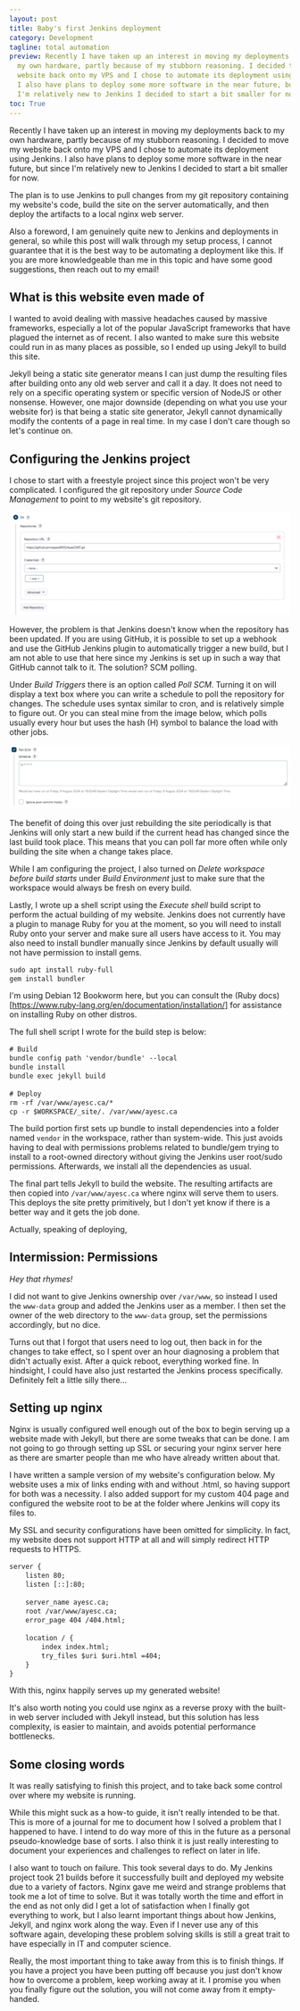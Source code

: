 ```yaml
---
layout: post
title: Baby's first Jenkins deployment
category: Development
tagline: total automation
preview: Recently I have taken up an interest in moving my deployments back to
  my own hardware, partly because of my stubborn reasoning. I decided to move my
  website back onto my VPS and I chose to automate its deployment using Jenkins.
  I also have plans to deploy some more software in the near future, but since
  I'm relatively new to Jenkins I decided to start a bit smaller for now.
toc: True
---
```


Recently I have taken up an interest in moving my deployments back to my own
hardware, partly because of my stubborn reasoning. I decided to move my website
back onto my VPS and I chose to automate its deployment using Jenkins. I also
have plans to deploy some more software in the near future, but since I'm
relatively new to Jenkins I decided to start a bit smaller for now.

The plan is to use Jenkins to pull changes from my git repository containing my
website's code, build the site on the server automatically, and then deploy the
artifacts to a local nginx web server.

Also a foreword, I am genuinely quite new to Jenkins and deployments in general,
so while this post will walk through my setup process, I cannot guarantee that
it is the best way to be automating a deployment like this. If you are more
knowledgeable than me in this topic and have some good suggestions, then reach
out to my email!

## What is this website even made of

I wanted to avoid dealing with massive headaches caused by massive frameworks,
especially a lot of the popular JavaScript frameworks that have plagued the
internet as of recent. I also wanted to make sure this website could run in as
many places as possible, so I ended up using Jekyll to build this site.

Jekyll being a static site generator means I can just dump the resulting files
after building onto any old web server and call it a day. It does not need to
rely on a specific operating system or specific version of NodeJS or other
nonsense. However, one major downside (depending on what you use your website
for) is that being a static site generator, Jekyll cannot dynamically modify the
contents of a page in real time. In my case I don't care though so let's
continue on.

## Configuring the Jenkins project

I chose to start with a freestyle project since this project won't be very
complicated. I configured the git repository under *Source Code Management* to
point to my website's git repository.

![A screenshot of the Git repository settings in a Jenkins project](/public/uploads/2024-08-09-babys-first-jenkins-deployment/git.png)

However, the problem is that Jenkins doesn't know when the repository has been
updated. If you are using GitHub, it is possible to set up a webhook and use the
GitHub Jenkins plugin to automatically trigger a new build, but I am not able to
use that here since my Jenkins is set up in such a way that GitHub cannot talk
to it. The solution? SCM polling.

Under *Build Triggers* there is an option called *Poll SCM*. Turning it on will
display a text box where you can write a schedule to poll the repository for
changes. The schedule uses syntax similar to cron, and is relatively simple to
figure out. Or you can steal mine from the image below, which polls usually
every hour but uses the hash (H) symbol to balance the load with other jobs.

![A screenshot of the SCM repository polling settings in a Jenkins project](/public/uploads/2024-08-09-babys-first-jenkins-deployment/pollscm.png)

The benefit of doing this over just rebuilding the site periodically is that
Jenkins will only start a new build if the current head has changed since the
last build took place. This means that you can poll far more often while only
building the site when a change takes place.

While I am configuring the project, I also turned on *Delete workspace before
build starts* under *Build Environment* just to make sure that the workspace
would always be fresh on every build.

Lastly, I wrote up a shell script using the *Execute shell* build script to
perform the actual building of my website. Jenkins does not currently have a
plugin to manage Ruby for you at the moment, so you will need to install Ruby
onto your server and make sure all users have access to it. You may also need to
install bundler manually since Jenkins by default usually will not have
permission to install gems.

```shell
sudo apt install ruby-full
gem install bundler
```

I'm using Debian 12 Bookworm here, but you can consult the
(Ruby docs)[https://www.ruby-lang.org/en/documentation/installation/] for
assistance on installing Ruby on other distros.

The full shell script I wrote for the build step is below:

```shell
# Build
bundle config path 'vendor/bundle' --local
bundle install
bundle exec jekyll build

# Deploy
rm -rf /var/www/ayesc.ca/*
cp -r $WORKSPACE/_site/. /var/www/ayesc.ca
```

The build portion first sets up bundle to install dependencies into a folder
named `vendor` in the workspace, rather than system-wide. This just avoids
having to deal with permissions problems related to bundle/gem trying to install
to a root-owned directory without giving the Jenkins user root/sudo permissions.
Afterwards, we install all the dependencies as usual.

The final part tells Jekyll to build the website. The resulting artifacts are
then copied into `/var/www/ayesc.ca` where nginx will serve them to users. This
deploys the site pretty primitively, but I don't yet know if there is a better
way and it gets the job done.

Actually, speaking of deploying,

## Intermission: Permissions

*Hey that rhymes!*

I did not want to give Jenkins ownership over `/var/www`, so instead I used the
`www-data` group and added the Jenkins user as a member. I then set the owner of
the web directory to the `www-data` group, set the permissions accordingly, but
no dice.

Turns out that I forgot that users need to log out, then back in for the changes
to take effect, so I spent over an hour diagnosing a problem that didn't
actually exist. After a quick reboot, everything worked fine. In hindsight, I
could have also just restarted the Jenkins process specifically. Definitely felt
a little silly there...

## Setting up nginx

Nginx is usually configured well enough out of the box to begin serving up a
website made with Jekyll, but there are some tweaks that can be done. I am not
going to go through setting up SSL or securing your nginx server here as there
are smarter people than me who have already written about that.

I have written a sample version of my website's configuration below. My website
uses a mix of links ending with and without .html, so having support for both
was a necessity. I also added support for my custom 404 page and configured the
website root to be at the folder where Jenkins will copy its files to.

My SSL and security configurations have been omitted for simplicity. In fact, my
website does not support HTTP at all and will simply redirect HTTP requests to
HTTPS.

```
server {
    listen 80;
    listen [::]:80;

    server_name ayesc.ca;
    root /var/www/ayesc.ca;
    error_page 404 /404.html;

    location / {
        index index.html;
        try_files $uri $uri.html =404;
    }
}
```

With this, nginx happily serves up my generated website!

It's also worth noting you could use nginx as a reverse proxy with the built-in
web server included with Jekyll instead, but this solution has less complexity,
is easier to maintain, and avoids potential performance bottlenecks.

## Some closing words

It was really satisfying to finish this project, and to take back some control
over where my website is running.

While this might suck as a how-to guide, it isn't really intended to be that.
This is more of a journal for me to document how I solved a problem that I
happened to have. I intend to do way more of this in the future as a personal
pseudo-knowledge base of sorts. I also think it is just really interesting to
document your experiences and challenges to reflect on later in life.

I also want to touch on failure. This took several days to do. My Jenkins
project took 21 builds before it successfully built and deployed my website due
to a variety of factors. Nginx gave me weird and strange problems that took me a
lot of time to solve. But it was totally worth the time and effort in the end as
not only did I get a lot of satisfaction when I finally got everything to work,
but I also learnt important things about how Jenkins, Jekyll, and nginx work
along the way. Even if I never use any of this software again, developing these
problem solving skills is still a great trait to have especially in IT and
computer science.

Really, the most important thing to take away from this is to finish things. If
you have a project you have been putting off because you just don't know how to
overcome a problem, keep working away at it. I promise you when you finally
figure out the solution, you will not come away from it empty-handed.
